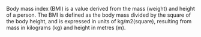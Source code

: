 Body mass index (BMI) is a value derived from the mass (weight) and height of a person. 
The BMI is defined as the body mass divided by the square of the body height, and is expressed in units of kg/m2(square), resulting from mass in kilograms (kg) and height in metres (m).
